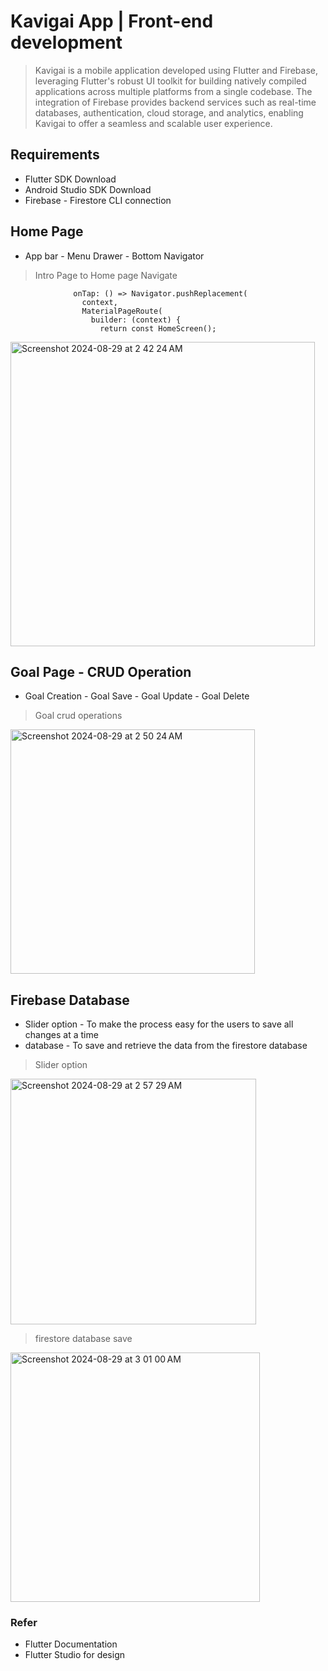 # Kavigai App | Front-end development
>Kavigai is a mobile application developed using Flutter and Firebase, leveraging Flutter's robust UI toolkit for building natively compiled applications across multiple platforms from a single codebase. The integration of Firebase provides backend services such as real-time databases, authentication, cloud storage, and analytics, enabling Kavigai to offer a seamless and scalable user experience.

## Requirements
- Flutter SDK Download
- Android Studio SDK Download
- Firebase - Firestore CLI connection

## Home Page 
- App bar - Menu Drawer - Bottom Navigator
>Intro Page to Home page Navigate
```
              onTap: () => Navigator.pushReplacement(
                context,
                MaterialPageRoute(
                  builder: (context) {
                    return const HomeScreen();
```
<img width="487" alt="Screenshot 2024-08-29 at 2 42 24 AM" src="https://github.com/user-attachments/assets/ecd54d7f-a1dd-4be6-9c8d-42ff59a61778">

## Goal Page - CRUD Operation
- Goal Creation - Goal Save - Goal Update - Goal Delete
> Goal crud operations
 <img width="391" alt="Screenshot 2024-08-29 at 2 50 24 AM" src="https://github.com/user-attachments/assets/9be77c6e-4480-4dd0-a0bc-6f7212ad29d7">

## Firebase Database 
- Slider option - To make the process easy for the users to save all changes at a time 
- database - To save and retrieve the data from the firestore database
> Slider option
<img width="393" alt="Screenshot 2024-08-29 at 2 57 29 AM" src="https://github.com/user-attachments/assets/edaec312-c2d6-4fdf-b8b4-f890faceefbd">

> firestore database save
<img width="399" alt="Screenshot 2024-08-29 at 3 01 00 AM" src="https://github.com/user-attachments/assets/31067bbb-2965-491d-9df9-669de8b402a4">

### Refer 
- Flutter Documentation
- Flutter Studio for design




